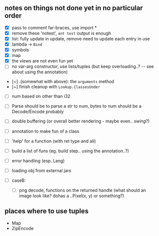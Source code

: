 ## notes on things not done yet in no particular order

- [x] pass to comment far-braces, use import *
- [x] remove these 'notest', `ant test` output is enough
- [x] list: fully update in update, remove need to update each entry in use
- [x] lambda -> `Bind`
- [x] symbols
- [x] map
- [x] the views are not even fun yet
- [ ] no var-arg constructor, use lists/tuples (but keep overloading..? -- see about using the annotation)
- [~] .(somewhat with above): the `arguments` method
- [~] finish cleanup with `Lookup.ClassesUnder`
- [ ] num based on other than i32
- [ ] Parse should be to parse a str to num, bytes to num should be a Decode/Encode probably
- [ ] double buffering (or overall better rendering - maybe even.. *swing*?)
- [ ] annotation to make fun of a class
- [ ] 'help' for a function (with ret type and all)
- [ ] build a list of funs (eg. build step.. using the annotation..?)
- [ ] error handling (esp. Lang)
- [ ] loading obj from external jars

- [ ] caseB:
    - [ ] png decode, functions on the returned handle (what should an image look like? dohas a ..Pixel(x, y) or something?)

## places where to use tuples

- Map
- ZipEncode
